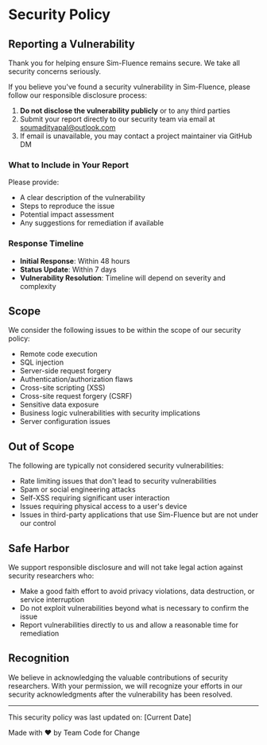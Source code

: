 # Security Policy

## Reporting a Vulnerability

Thank you for helping ensure Sim-Fluence remains secure. We take all security concerns seriously.

If you believe you've found a security vulnerability in Sim-Fluence, please follow our responsible disclosure process:

1. **Do not disclose the vulnerability publicly** or to any third parties
2. Submit your report directly to our security team via email at [soumadityapal@outlook.com](mailto:soumadityapal@outlook.com)
3. If email is unavailable, you may contact a project maintainer via GitHub DM

### What to Include in Your Report

Please provide:
- A clear description of the vulnerability
- Steps to reproduce the issue
- Potential impact assessment
- Any suggestions for remediation if available

### Response Timeline

- **Initial Response**: Within 48 hours
- **Status Update**: Within 7 days
- **Vulnerability Resolution**: Timeline will depend on severity and complexity

## Scope

We consider the following issues to be within the scope of our security policy:

- Remote code execution
- SQL injection
- Server-side request forgery
- Authentication/authorization flaws
- Cross-site scripting (XSS)
- Cross-site request forgery (CSRF)
- Sensitive data exposure
- Business logic vulnerabilities with security implications
- Server configuration issues

## Out of Scope

The following are typically not considered security vulnerabilities:

- Rate limiting issues that don't lead to security vulnerabilities
- Spam or social engineering attacks
- Self-XSS requiring significant user interaction
- Issues requiring physical access to a user's device
- Issues in third-party applications that use Sim-Fluence but are not under our control

## Safe Harbor

We support responsible disclosure and will not take legal action against security researchers who:

- Make a good faith effort to avoid privacy violations, data destruction, or service interruption
- Do not exploit vulnerabilities beyond what is necessary to confirm the issue
- Report vulnerabilities directly to us and allow a reasonable time for remediation

## Recognition

We believe in acknowledging the valuable contributions of security researchers. With your permission, we will recognize your efforts in our security acknowledgments after the vulnerability has been resolved.

---

This security policy was last updated on: [Current Date]

Made with ❤️ by Team Code for Change